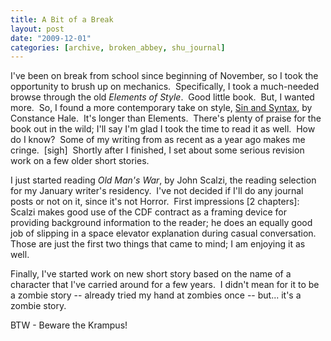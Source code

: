 ```yaml
---
title: A Bit of a Break
layout: post
date: "2009-12-01"
categories: [archive, broken_abbey, shu_journal]
---
```


I've been on break from school since beginning of November, so I took the
opportunity to brush up on mechanics.  Specifically, I took a much-needed browse
through the old _Elements of Style_.  Good little book.  But, I wanted more. 
So, I found a more contemporary take on style,
[Sin and Syntax](http://bit.ly/633eMV), by Constance Hale.  It's longer than
Elements.  There's plenty of praise for the book out in the wild; I'll say I'm
glad I took the time to read it as well.  How do I know?  Some of my writing
from as recent as a year ago makes me cringe.  [sigh]  Shortly after I finished,
I set about some serious revision work on a few older short stories.

I just started reading _Old Man's War_, by John Scalzi, the reading selection
for my January writer's residency.  I've not decided if I'll do any journal
posts or not on it, since it's not Horror.  First impressions [2 chapters]:
Scalzi makes good use of the CDF contract as a framing device for providing
background information to the reader; he does an equally good job of slipping in
a space elevator explanation during casual conversation.  Those are just the
first two things that came to mind; I am enjoying it as well.

Finally, I've started work on new short story based on the name of a character
that I've carried around for a few years.  I didn't mean for it to be a zombie
story -- already tried my hand at zombies once -- but... it's a zombie story.

BTW - Beware the Krampus!

